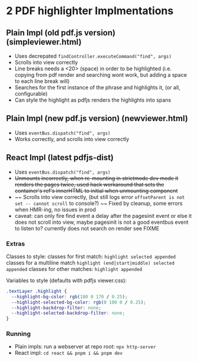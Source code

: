 # 2 PDF highlighter Implmentations

## Plain Impl (old pdf.js version) (simpleviewer.html)

- Uses decrepated `findController.executeCommand("find", args)`
- Scrolls into view correctly
- Line breaks needs a <20> (space) in order to be highlighted (i.e. copying from pdf render and searching wont work, but adding a space to each line break will)
- Searches for the first instance of the phrase and highlights it, (or all, configurable)
- Can style the highlight as pdfjs renders the highlights into spans

## Plain Impl (new pdf.js version) (newviewer.html)

- Uses `eventBus.dispatch("find", args)`
- Works correctly, and scrolls into view correctly

## React Impl (latest pdfjs-dist)

- Uses `eventBus.dispatch("find", args)`
- ~~Unmounts incorrectly, when re-mounting in strictmode dev mode it renders the pages twice, used hack workaround that sets the container's ref's innerHTML to initial when unmounting component~~
- ~~ Scrolls into view correctly, (but still logs error `offsetParent is not set -- cannot scroll` to console?) ~~ Fixed by cleanup, some errors when HMR-ing, no issues in prod
- caveat: can only fire find event a delay after the pagesinit event or else it does not scroll into view, maybe pagesinit is not a good eventbus event to listen to? currently does not search on render see FIXME

### Extras

Classes to style:
classes for first match: `highlight selected appended`
classes for a multiline match `highlight (end|start|middle) selected appended`
classes for other matches: `highlight appended`

Variables to style (defaults with pdfjs viewer.css):

```css
.textLayer .highlight {
  --highlight-bg-color: rgb(180 0 170 / 0.25);
  --highlight-selected-bg-color: rgb(0 100 0 / 0.25);
  --highlight-backdrop-filter: none;
  --highlight-selected-backdrop-filter: none;
}
```

### Running

- Plain impls: run a webserver at repo root: `npx http-server`
- React impl: `cd react && pnpm i && pnpm dev`

